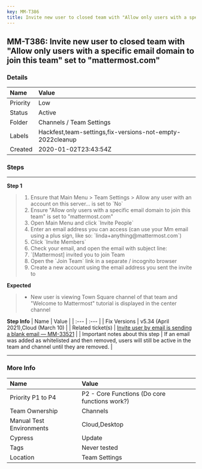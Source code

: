 ```yaml
---
key: MM-T386
title: Invite new user to closed team with "Allow only users with a specific email domain to join this team" set to "mattermost.com"
---
```


## MM-T386: Invite new user to closed team with "Allow only users with a specific email domain to join this team" set to "mattermost.com"

### Details

| Name     | Value                                                     |
| :------- | :-------------------------------------------------------- |
| Priority | Low                                                       |
| Status   | Active                                                    |
| Folder   | Channels / Team Settings                                  |
| Labels   | Hackfest,team-settings,fix-versions-not-empty-2022cleanup |
| Created  | 2020-01-02T23:43:54Z                                      |

### Steps

<hr/>

**Step 1**

> <article><ol><li>Ensure that Main Menu &gt; Team Settings &gt; Allow any user with an account on this server... is set to `No`</li><li>Ensure "Allow only users with a specific email domain to join this team" is set to "mattermost.com"</li><li>Open Main Menu and click `Invite People`</li><li>Enter an email address you can access (can use your Mm email using a plus sign, like so: `linda+anything@mattermost.com`)</li><li>Click `Invite Members`</li><li>Check your email, and open the email with subject line:</li><li>`[Mattermost] invited you to join Team</li><li> Open the `Join Team` link in a separate / incognito browser</li><li>Create a new account using the email address you sent the invite to</li></ol></article>

**Expected**

> <article><ul><li>New user is viewing Town Square channel of that team and "Welcome to Mattermost" tutorial is displayed in the center channel</li></ul></article>

**Step Info**
| Name | Value |
| :--- | :--- |
| Fix Versions | v5.34 (April 2021),Cloud (March 10) |
| Related ticket(s) | <a href="https://mattermost.atlassian.net/browse/MM-33521">Invite user by email is sending a blank email — MM-33521</a> |
| Important notes about this step | If an email was added as whitelisted and then removed, users will still be active in the team and channel until they are removed. |

<hr/>

### More Info

| Name                     | Value                                         |
| :----------------------- | :-------------------------------------------- |
| Priority P1 to P4        | P2 - Core Functions (Do core functions work?) |
| Team Ownership           | Channels                                      |
| Manual Test Environments | Cloud,Desktop                                 |
| Cypress                  | Update                                        |
| Tags                     | Never tested                                  |
| Location                 | Team Settings                                 |
